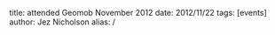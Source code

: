 title: attended Geomob November 2012
date: 2012/11/22
tags: [events]
author: Jez Nicholson
alias: /
